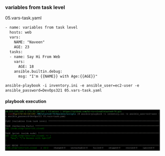 ### variables from task level
05.vars-task.yaml
```
- name: variables from task level
  hosts: web
  vars:
    NAME: "Naveen"
    AGE: 23
  tasks:
  - name: Say Hi From Web
    vars:
      AGE: 18
    ansible.builtin.debug:
      msg: "I'm {{NAME}} with Age:{{AGE}}"
```
```
ansible-playbook -i inventory.ini -e ansible_user=ec2-user -e ansible_password=DevOps321 05.vars-task.yaml
```
#### playbook execution
![ping-playbook](../img/vars-task-playbook.png)
